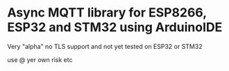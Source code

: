 # Async MQTT library for ESP8266, ESP32 and STM32 using ArduinoIDE

Very "alpha" no TLS support and not yet tested on ESP32 or STM32

use @ yer own risk etc



